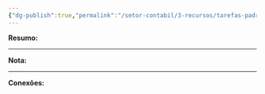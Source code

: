 ```yaml
---
{"dg-publish":true,"permalink":"/setor-contabil/3-recursos/tarefas-padrao/registrar-conferir-nse-prestadora/","dgPassFrontmatter":true,"created":"2025-06-05T23:14:08.561-03:00","updated":"2025-06-05T23:21:01.724-03:00"}
---
```


**Resumo:** 


---

**Nota:**

---

**Conexões:**

